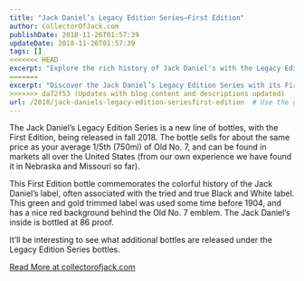 ```yaml
---
title: "Jack Daniel’s Legacy Edition Series–First Edition"
author: CollectorOfJack.com
publishDate: 2018-11-26T01:57:39
updateDate: 2018-11-26T01:57:39
tags: []
<<<<<<< HEAD
excerpt: "Explore the rich history of Jack Daniel's with the Legacy Edition Series, starting with the First Edition bottle, a tribute to its iconic label."
=======
excerpt: "Discover the Jack Daniel’s Legacy Edition Series with its First Edition bottle, a tribute to the brand's rich history. Available at markets nationwide."
>>>>>>> da72f53 (Updates with blog content and descriptions updated)
url: /2018/jack-daniels-legacy-edition-seriesfirst-edition  # Use the generated URL with year
---
```

<p>The Jack Daniel’s Legacy Edition Series is a new line of bottles, with the First Edition, being released in fall 2018. The bottle sells for about the same price as your average 1/5th (750ml) of Old No. 7, and can be found in markets all over the United States (from our own experience we have found it in Nebraska and Missouri so far).</p><p>This First Edition bottle commemorates the colorful history of the Jack Daniel’s label, often associated with the tried and true Black and White label. This green and gold trimmed label was used some time before 1904, and has a nice red background behind the Old No. 7 emblem. The Jack Daniel’s inside is bottled at 86 proof.</p><p>It’ll be interesting to see what additional bottles are released under the Legacy Edition Series bottles.</p> <a href="https://collectorofjack.com/LegacyEditionSeries-FirstEdition">Read More at collectorofjack.com</a>


